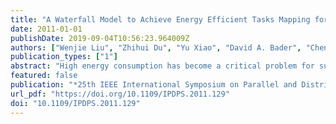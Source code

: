 ```yaml
---
title: "A Waterfall Model to Achieve Energy Efficient Tasks Mapping for Large Scale GPU Clusters"
date: 2011-01-01
publishDate: 2019-09-04T10:56:23.964009Z
authors: ["Wenjie Liu", "Zhihui Du", "Yu Xiao", "David A. Bader", "Chen Xu"]
publication_types: ["1"]
abstract: "High energy consumption has become a critical problem for supercomputer systems. GPU clusters are becoming an increasingly popular architecture for building supercomputers because of its great improvement in performance. In this paper, we first formulate the tasks mapping problem as a mini-mal energy consumption problem with deadline constraint. Its optimizing object is very different from the traditional mapping problem which often aims at minimizing make span or minimizing response time. Then a Waterfall Energy Consumption Model, which abstracts the energy consumption of one GPU cluster system into several levels from high to low, is proposed to achieve an energy efficient tasks mapping for large scale GPU clusters. Based on our Waterfall Model, a new task mapping algorithm is developed which tries to apply different energy saving strategies to keep the system remaining at lower energy levels. Our mapping algorithm adopts the Dynamic Voltage Scaling, Dynamic Resource Scaling and β-migration for GPU sub-task to significantly reduce the energy consumption and achieve a better load balance for GPU clusters. A task generator based on the real task traces is developed and the simulation results show that our mapping algorithm based on the Waterfall Model can reduce nearly 50% energy consumption compared with traditional approaches which can only run at a high energy level. Not only the task deadline can be satisfied, but also the task execution time of our mapping algorithm can be reduced."
featured: false
publication: "*25th IEEE International Symposium on Parallel and Distributed Processing, IPDPS 2011, Anchorage, Alaska, USA, 16-20 May 2011 - Workshop Proceedings*"
url_pdf: "https://doi.org/10.1109/IPDPS.2011.129"
doi: "10.1109/IPDPS.2011.129"
---
```


